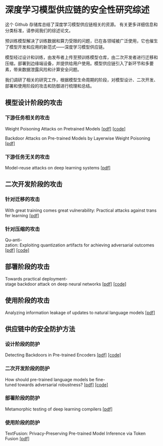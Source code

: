 # 深度学习模型供应链的安全性研究综述
这个 Github 存储库总结了深度学习模型供应链相关的资源。 有关更多详细信息和分类标准，请参阅我们的综述论文。

预训练模型解决了训练数据和算力受限的问题，已在各领域被广泛使用，它也催生了模型开发和应用的新范式——深度学习模型供应链。

模型经过设计和训练，由发布者上传至预训练模型仓库，由二次开发者进行迁移和压缩，部署到边缘端设备，并提供给用户使用。模型供应链引入了新环节和多要素，带来数据泄露风险和计算安全问题。

我们调研了相关的研究工作，根据模型生命周期的阶段，对模型设计、二次开发、部署和使用阶段的攻击和防御进行梳理和总结。
## 模型设计阶段的攻击
### 下游任务相关的攻击

Weight Poisoning Attacks on Pretrained Models [\[pdf\]](https://aclanthology.org/2020.acl-main.249/)  [\[code\]](https://github.com/neulab/RIPPLe)

Backdoor Attacks on Pre-trained Models by Layerwise Weight Poisoning  [\[pdf\]](https://aclanthology.org/2021.emnlp-main.241/)


### 下游任务无关的攻击

Model-reuse attacks on deep learning systems [\[pdf\]](https://dl.acm.org/doi/abs/10.1145/3243734.3243757)


## 二次开发阶段的攻击
### 针对迁移的攻击

With great training comes great vulnerability: Practical attacks against transfer learning [\[pdf\]](https://www.usenix.org/conference/usenixsecurity18/presentation/wang-bolun)


### 针对压缩的攻击
Qu-anti-zation: Exploiting quantization artifacts for achieving adversarial outcomes  [\[pdf\]](https://proceedings.neurips.cc/paper_files/paper/2021/hash/4d8bd3f7351f4fee76ba17594f070ddd-Abstract.html)  [\[code\]](https://github.com/Secure-AI-Systems-Group/Qu-ANTI-zation)


## 部署阶段的攻击
Towards practical deployment-stage backdoor attack on deep neural networks  [\[pdf\]](http://openaccess.thecvf.com/content/CVPR2022/html/Qi_Towards_Practical_Deployment-Stage_Backdoor_Attack_on_Deep_Neural_Networks_CVPR_2022_paper.html)  [\[code\]](https://github.com/Unispac/Subnet-Replacement-Attack)

## 使用阶段的攻击
Analyzing information leakage of updates to natural language models  [\[pdf\]](https://dl.acm.org/doi/abs/10.1145/3372297.3417880) 

## 供应链中的安全防护方法

### 设计阶段的防护
Detecting Backdoors in Pre-trained Encoders [\[pdf\]](https://openaccess.thecvf.com/content/CVPR2023/html/Feng_Detecting_Backdoors_in_Pre-Trained_Encoders_CVPR_2023_paper.html)    [\[code\]](https://github.com/GiantSeaweed/DECREE)

### 二次开发阶段的防护
How should pre-trained language models be fine-tuned towards adversarial robustness? [\[pdf\]](https://proceedings.neurips.cc/paper/2021/hash/22b1f2e0983160db6f7bb9f62f4dbb39-Abstract.html)     [\[code\]](https://github.com/dongxinshuai/RIFT-NeurIPS2021)


### 部署阶段的防护
Metamorphic testing of deep learning compilers [\[pdf\]](https://dl.acm.org/doi/abs/10.1145/3508035)

### 使用阶段的防护
TextFusion: Privacy-Preserving Pre-trained Model Inference via Token Fusion [\[pdf\]](https://aclanthology.org/2022.emnlp-main.572/)



